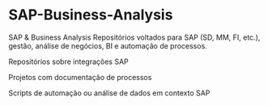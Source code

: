 # SAP-Business-Analysis
SAP &amp; Business Analysis
Repositórios voltados para SAP (SD, MM, FI, etc.), gestão, análise de negócios, BI e automação de processos.


Repositórios sobre integrações SAP

Projetos com documentação de processos

Scripts de automação ou análise de dados em contexto SAP
